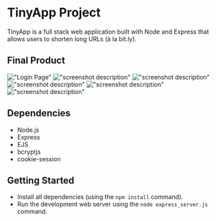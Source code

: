 # TinyApp Project

TinyApp is a full stack web application built with Node and Express that allows users to shorten long URLs (à la bit.ly).

## Final Product

!["Login Page"](#./docs/login-page.png)
!["screenshot description"](#)
!["screenshot description"](#)
!["screenshot description"](#)
!["screenshot description"](#)
!["screenshot description"](#)

## Dependencies

- Node.js
- Express
- EJS
- bcryptjs
- cookie-session

## Getting Started

- Install all dependencies (using the `npm install` command).
- Run the development web server using the `node express_server.js` command.